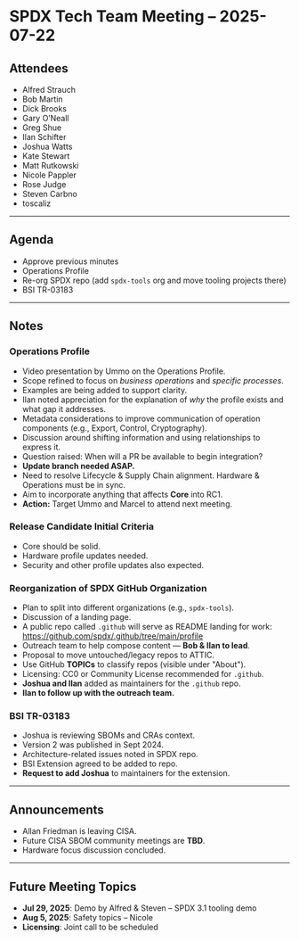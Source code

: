 # SPDX Tech Team Meeting – 2025-07-22

## Attendees
- Alfred Strauch  
- Bob Martin  
- Dick Brooks  
- Gary O’Neall  
- Greg Shue  
- Ilan Schifter  
- Joshua Watts  
- Kate Stewart  
- Matt Rutkowski  
- Nicole Pappler  
- Rose Judge  
- Steven Carbno  
- toscaliz  

---

## Agenda
- Approve previous minutes  
- Operations Profile  
- Re-org SPDX repo (add `spdx-tools` org and move tooling projects there)  
- BSI TR-03183  

---

## Notes

### Operations Profile
- Video presentation by Ummo on the Operations Profile.
- Scope refined to focus on *business operations* and *specific processes*.
- Examples are being added to support clarity.
- Ilan noted appreciation for the explanation of *why* the profile exists and what gap it addresses.
- Metadata considerations to improve communication of operation components (e.g., Export, Control, Cryptography).
- Discussion around shifting information and using relationships to express it.
- Question raised: When will a PR be available to begin integration?
- **Update branch needed ASAP.**
- Need to resolve Lifecycle & Supply Chain alignment. Hardware & Operations must be in sync.
- Aim to incorporate anything that affects **Core** into RC1.
- **Action:** Target Ummo and Marcel to attend next meeting.

### Release Candidate Initial Criteria
- Core should be solid.
- Hardware profile updates needed.
- Security and other profile updates also expected.

### Reorganization of SPDX GitHub Organization
- Plan to split into different organizations (e.g., `spdx-tools`).
- Discussion of a landing page.
- A public repo called `.github` will serve as README landing for work:  
  https://github.com/spdx/.github/tree/main/profile
- Outreach team to help compose content — **Bob & Ilan to lead**.
- Proposal to move untouched/legacy repos to ATTIC.
- Use GitHub **TOPICs** to classify repos (visible under "About").
- Licensing: CC0 or Community License recommended for `.github`.
- **Joshua and Ilan** added as maintainers for the `.github` repo.
- **Ilan to follow up with the outreach team.**

### BSI TR-03183
- Joshua is reviewing SBOMs and CRAs context.
- Version 2 was published in Sept 2024.
- Architecture-related issues noted in SPDX repo.
- BSI Extension agreed to be added to repo.
- **Request to add Joshua** to maintainers for the extension.

---

## Announcements
- Allan Friedman is leaving CISA.
- Future CISA SBOM community meetings are **TBD**.
- Hardware focus discussion concluded.

---

## Future Meeting Topics
- **Jul 29, 2025**: Demo by Alfred & Steven – SPDX 3.1 tooling demo  
- **Aug 5, 2025**: Safety topics – Nicole  
- **Licensing**: Joint call to be scheduled  
